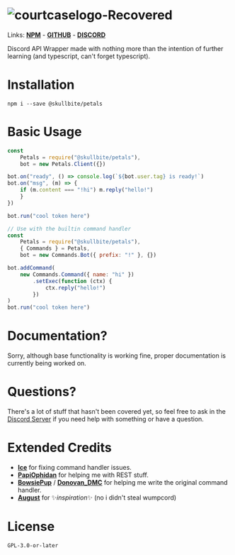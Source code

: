 # ![courtcaselogo-Recovered](https://user-images.githubusercontent.com/20869262/114259137-c808d480-9999-11eb-9e45-027a40565d9a.png)
Links: [**NPM**](https://npm.im/@skullbite/petals) - [**GITHUB**](https://github.com/Skullbite/petals) - [**DISCORD**](https://discord.gg/Kzm9C3NYvq)

Discord API Wrapper made with nothing more than the intention of further learning (and typescript, can't forget typescript). 

# Installation
```
npm i --save @skullbite/petals
```
# Basic Usage
```js
const 
    Petals = require("@skullbite/petals"), 
    bot = new Petals.Client({})

bot.on("ready", () => console.log(`${bot.user.tag} is ready!`)
bot.on("msg", (m) => {
    if (m.content === "!hi") m.reply("hello!")
    }
})

bot.run("cool token here")
```
```js
// Use with the builtin command handler
const 
    Petals = require("@skullbite/petals"),
    { Commands } = Petals,
    bot = new Commands.Bot({ prefix: "!" }, {})

bot.addCommand(
    new Commands.Command({ name: "hi" })
        .setExec(function (ctx) {
            ctx.reply("hello!")
        })
)
bot.run("cool token here")
```
# Documentation?
Sorry, although base functionality is working fine, proper documentation is currently being worked on.
# Questions?
There's a lot of stuff that hasn't been covered yet, so feel free to ask in the [Discord Server](https://discord.gg/Kzm9C3NYvq) if you need help with something or have a question.


# Extended Credits
- [**Ice**](https://github.com/IceeMC) for fixing command handler issues.
- [**PapiOphidan**](https://github.com/PapiOphidian) for helping me with REST stuff.
- [**BowsiePup**](https://github.com/BowsiePup) / [**Donovan_DMC**](https://github.com/DonovanDMC) for helping me write the original command handler.
- [**August**](https://github.com/auguwu) for ✨*inspiration*✨ (no i didn't steal wumpcord)
# License
`GPL-3.0-or-later`